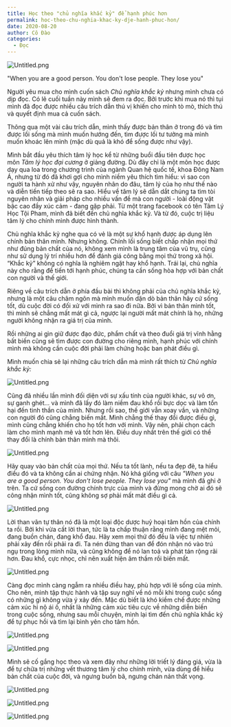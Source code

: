 ```yaml
---
title: Học theo "chủ nghĩa khắc kỷ" để hạnh phúc hơn
permalink: hoc-theo-chu-nghia-khac-ky-dje-hanh-phuc-hon/
date: 2020-08-20
author: Cô Đào
categories:
  - Đọc
---
```


![Untitled.png](https://prod-files-secure.s3.us-west-2.amazonaws.com/1c35bcdc-42a4-44e8-9d9c-01e2d858c279/75a7011c-418a-46d1-a15d-8a55bfa14049/Untitled.png?X-Amz-Algorithm=AWS4-HMAC-SHA256&X-Amz-Content-Sha256=UNSIGNED-PAYLOAD&X-Amz-Credential=AKIAT73L2G45HZZMZUHI%2F20240313%2Fus-west-2%2Fs3%2Faws4_request&X-Amz-Date=20240313T024314Z&X-Amz-Expires=3600&X-Amz-Signature=a30bb15ec4286589b87b2ec1aac24848a6083d1b4b0366b6c61e337d389b7efb&X-Amz-SignedHeaders=host&x-id=GetObject)


"When you are a good person. You don't lose people. They lose you"


Người yêu mua cho mình cuốn sách _Chủ nghĩa khắc kỷ_ nhưng mình chưa có dịp đọc. Có lẽ cuối tuần này mình sẽ đem ra đọc. Bởi trước khi mua nó thì tụi mình đã đọc được nhiều câu trích dẫn thú vị khiến cho mình tò mò, thích thú và quyết định mua cả cuốn sách.


Thông qua một vài câu trích dẫn, mình thấy được bản thân ở trong đó và tìm được lối sống mà mình muốn hướng đến, tìm được lối tư tưởng mà mình muốn khoác lên mình (mặc dù quả là khó để sống được như vậy).


Mình bắt đầu yêu thích tâm lý học kể từ những buổi đầu tiên được học môn _Tâm lý học đại cương_ ở giảng đường. Dù đây chỉ là một môn học được dạy qua loa trong chương trình của ngành Quan hệ quốc tế, khoa Đông Nam Á, nhưng từ đó đã khơi gợi cho mình niềm yêu thích tìm hiểu: vì sao con người ta hành xử như vậy, nguyên nhân do đâu, tâm lý của họ như thế nào và diễn tiến tiếp theo sẽ ra sao. Hiểu về tâm lý sẽ dẫn dắt chúng ta tìm tòi nguyên nhân và giải pháp cho nhiều vấn đề mà con người - loài động vật bậc cao đầy xúc cảm - đang gặp phải.
Từ một trang facebook có tên Tâm Lý Học Tội Pham, mình đã biết đến chủ nghĩa khắc kỷ. Và từ đó, cuộc trị liệu tâm lý cho chính mình được hình thành.


Chủ nghĩa khắc kỷ nghe qua có vẻ là một sự khổ hạnh được áp dụng lên chính bản thân mình. Nhưng không. Chính lối sống biết chấp nhận mọi thứ như đúng bản chất của nó, không xem mình là trung tâm của vũ trụ, cũng như sử dụng lý trí nhiều hơn để đánh giá công bằng mọi thứ trong xã hội. “Khắc kỷ” không có nghĩa là nghiêm ngặt hay khổ hạnh. Trái lại, chủ nghĩa này cho rằng để tiến tới hạnh phúc, chúng ta cần sống hòa hợp với bản chất con người và thế giới.


Riêng về câu trích dẫn ở phía đầu bài thì không phải của chủ nghĩa khắc kỷ, nhưng là một câu châm ngôn mà mình muốn dặn dò bản thân hãy cứ sống tốt, dù cuộc đời có đối xử với mình ra sao đi nữa. Bởi vì bản thân mình tốt, thì mình sẽ chẳng mất mát gì cả, ngược lại người mất mát chính là họ, những người không nhận ra giá trị của mình.


Rồi những ai gìn giữ được đạo đức, phẩm chất và theo đuổi giá trị vĩnh hằng bất biến cũng sẽ tìm được con đường cho riêng mình, hạnh phúc với chính mình mà không cần cuộc đời phải làm chứng hoặc ban phát điều gì.


Mình muốn chia sẻ lại những câu trích dẫn mà mình rất thích từ _Chủ nghĩa khắc kỷ:_



![Untitled.png](https://prod-files-secure.s3.us-west-2.amazonaws.com/1c35bcdc-42a4-44e8-9d9c-01e2d858c279/206dd3a2-953e-485c-9249-fc44ffe91d13/Untitled.png?X-Amz-Algorithm=AWS4-HMAC-SHA256&X-Amz-Content-Sha256=UNSIGNED-PAYLOAD&X-Amz-Credential=AKIAT73L2G45HZZMZUHI%2F20240313%2Fus-west-2%2Fs3%2Faws4_request&X-Amz-Date=20240313T024314Z&X-Amz-Expires=3600&X-Amz-Signature=0684c781cb7022e6d5effeb79060c29115d3627008ef6196935b0bfb3c07eab5&X-Amz-SignedHeaders=host&x-id=GetObject)


Cũng đã nhiều lần mình đối diện với sự xấu tính của người khác, sự vô ơn, sự ganh ghét... và mình đã lấy đó làm niềm đau khổ rồi bực dọc và làm tổn hại đến tinh thần của mình. Nhưng rồi sao, thế giới vẫn xoay vần, và những con người đó cũng chẳng biến mất. Mình chẳng thế thay đổi được điều gì, mình cũng chẳng khiến cho họ tốt hơn với mình. Vậy nên, phải chọn cách làm cho mình mạnh mẽ và tốt hơn lên. Điều duy nhất trên thế giới có thể thay đổi là chính bản thân mình mà thôi.


![Untitled.png](https://prod-files-secure.s3.us-west-2.amazonaws.com/1c35bcdc-42a4-44e8-9d9c-01e2d858c279/0ec3e968-3ea4-41b5-9581-3aeade71e32e/Untitled.png?X-Amz-Algorithm=AWS4-HMAC-SHA256&X-Amz-Content-Sha256=UNSIGNED-PAYLOAD&X-Amz-Credential=AKIAT73L2G45HZZMZUHI%2F20240313%2Fus-west-2%2Fs3%2Faws4_request&X-Amz-Date=20240313T024314Z&X-Amz-Expires=3600&X-Amz-Signature=b3372b585de7311ab5f14b3f9233b4fd72e0816b39c5cc07187c5ff7ed3da1c2&X-Amz-SignedHeaders=host&x-id=GetObject)


Hãy quay vào bản chất của mọi thứ. Nếu ta tốt lành, nếu ta đẹp đẽ, ta hiểu điều đó và ta không cần ai chứng nhận. Nó khá giống với câu _"When you are a good person. You don't lose people. They lose you"_ mà mình đã ghi ở trên. Ta cứ sống con đường chính trực của mình và đừng mong chờ ai đó sẽ công nhận mình tốt, cũng không sợ phải mất mát điều gì cả.


![Untitled.png](https://prod-files-secure.s3.us-west-2.amazonaws.com/1c35bcdc-42a4-44e8-9d9c-01e2d858c279/e1ca81d6-b56e-486e-a7ad-5af670f17ad1/Untitled.png?X-Amz-Algorithm=AWS4-HMAC-SHA256&X-Amz-Content-Sha256=UNSIGNED-PAYLOAD&X-Amz-Credential=AKIAT73L2G45HZZMZUHI%2F20240313%2Fus-west-2%2Fs3%2Faws4_request&X-Amz-Date=20240313T024314Z&X-Amz-Expires=3600&X-Amz-Signature=8b87b634143d38337d7994936961b1d29b70929b4707635138f8c0de6b0e1500&X-Amz-SignedHeaders=host&x-id=GetObject)


Lời than vãn tự thân nó đã là một loại độc dược huỷ hoại tâm hồn của chính ta rồi. Bởi khi vừa cất lời than, tức là ta chấp thuận rằng mình đang mệt mỏi, đang buồn chán, đang khổ đau. Hãy xem mọi thứ đó đều là việc tự nhiên phải xảy đến rồi phải ra đi. Ta nén đừng than van để đón nhận nó vào trú ngụ trong lòng mình nữa, và cũng không để nó lan toả và phát tán rộng rãi hơn. Đau khổ, cực nhọc, chỉ nên xuất hiện âm thầm rồi biến mất.


![Untitled.png](https://prod-files-secure.s3.us-west-2.amazonaws.com/1c35bcdc-42a4-44e8-9d9c-01e2d858c279/4412a9ac-9d37-4b60-aac3-c38f43d6065d/Untitled.png?X-Amz-Algorithm=AWS4-HMAC-SHA256&X-Amz-Content-Sha256=UNSIGNED-PAYLOAD&X-Amz-Credential=AKIAT73L2G45HZZMZUHI%2F20240313%2Fus-west-2%2Fs3%2Faws4_request&X-Amz-Date=20240313T024314Z&X-Amz-Expires=3600&X-Amz-Signature=95f41820bff16d387d8668b3fdd640ee04274ee4358eb28781515851a5944b17&X-Amz-SignedHeaders=host&x-id=GetObject)


Càng đọc mình càng ngẫm ra nhiều điều hay, phù hợp với lẽ sống của mình. Cho nên, mình tập thực hành và tập suy nghĩ về nó mỗi khi trong cuộc sống có những gì không vừa ý xảy đến. Mặc dù biết là khó kiềm chế được những cảm xúc hỉ nộ ái ố, nhất là những cảm xúc tiêu cực về những diễn biến trong cuộc sống, nhưng sau mỗi chuyện, mình lại tìm đến chủ nghĩa khắc kỷ để tự phục hồi và tìm lại bình yên cho tâm hồn.


![Untitled.png](https://prod-files-secure.s3.us-west-2.amazonaws.com/1c35bcdc-42a4-44e8-9d9c-01e2d858c279/927dd90f-c419-4971-9401-b57a0fd62735/Untitled.png?X-Amz-Algorithm=AWS4-HMAC-SHA256&X-Amz-Content-Sha256=UNSIGNED-PAYLOAD&X-Amz-Credential=AKIAT73L2G45HZZMZUHI%2F20240313%2Fus-west-2%2Fs3%2Faws4_request&X-Amz-Date=20240313T024314Z&X-Amz-Expires=3600&X-Amz-Signature=b2cada979910bb0151ec158e927b8cc1c41a3b40afea728760cc746c15abff65&X-Amz-SignedHeaders=host&x-id=GetObject)


![Untitled.png](https://prod-files-secure.s3.us-west-2.amazonaws.com/1c35bcdc-42a4-44e8-9d9c-01e2d858c279/ef961ba1-1542-454c-9509-33863caaf10b/Untitled.png?X-Amz-Algorithm=AWS4-HMAC-SHA256&X-Amz-Content-Sha256=UNSIGNED-PAYLOAD&X-Amz-Credential=AKIAT73L2G45HZZMZUHI%2F20240313%2Fus-west-2%2Fs3%2Faws4_request&X-Amz-Date=20240313T024314Z&X-Amz-Expires=3600&X-Amz-Signature=240884d56c5ddef1fb7b4d2e9661d868dda4ed5f11fbc0633101eaa61f806789&X-Amz-SignedHeaders=host&x-id=GetObject)


Mình sẽ cố gắng học theo và xem đây như những lời triết lý đáng giá, vừa là để tự chữa trị những vết thương tâm lý cho chính mình, vừa dùng để hiểu bản chất của cuộc đời, và ngưng buồn bã, ngưng chán nản thất vọng.


![Untitled.png](https://prod-files-secure.s3.us-west-2.amazonaws.com/1c35bcdc-42a4-44e8-9d9c-01e2d858c279/d8ceffc5-f214-44c9-b896-057067203159/Untitled.png?X-Amz-Algorithm=AWS4-HMAC-SHA256&X-Amz-Content-Sha256=UNSIGNED-PAYLOAD&X-Amz-Credential=AKIAT73L2G45HZZMZUHI%2F20240313%2Fus-west-2%2Fs3%2Faws4_request&X-Amz-Date=20240313T024314Z&X-Amz-Expires=3600&X-Amz-Signature=656acd014242582cd3a51cfbddf9908f9c65f4c25b0e73e8557381b7369deabf&X-Amz-SignedHeaders=host&x-id=GetObject)


![Untitled.png](https://prod-files-secure.s3.us-west-2.amazonaws.com/1c35bcdc-42a4-44e8-9d9c-01e2d858c279/085abef1-38d9-421d-ab3f-28f26d5e0e01/Untitled.png?X-Amz-Algorithm=AWS4-HMAC-SHA256&X-Amz-Content-Sha256=UNSIGNED-PAYLOAD&X-Amz-Credential=AKIAT73L2G45HZZMZUHI%2F20240313%2Fus-west-2%2Fs3%2Faws4_request&X-Amz-Date=20240313T024314Z&X-Amz-Expires=3600&X-Amz-Signature=fba8fb62d044765bba2d4a897632cc2e986a6c8ccfc0078bf81a65f9a8ca7ff8&X-Amz-SignedHeaders=host&x-id=GetObject)


![Untitled.png](https://prod-files-secure.s3.us-west-2.amazonaws.com/1c35bcdc-42a4-44e8-9d9c-01e2d858c279/9946a7c0-1d7d-4538-b564-c54ba2d060f2/Untitled.png?X-Amz-Algorithm=AWS4-HMAC-SHA256&X-Amz-Content-Sha256=UNSIGNED-PAYLOAD&X-Amz-Credential=AKIAT73L2G45HZZMZUHI%2F20240313%2Fus-west-2%2Fs3%2Faws4_request&X-Amz-Date=20240313T024314Z&X-Amz-Expires=3600&X-Amz-Signature=4e490d0e657d8c540f305327ada4b3708e4a125851f28ae1c94d4585134b7276&X-Amz-SignedHeaders=host&x-id=GetObject)


